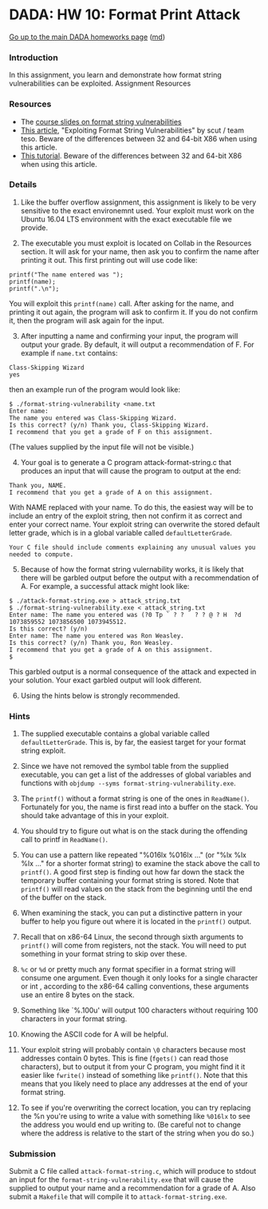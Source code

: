 DADA: HW 10: Format Print Attack
================================

[Go up to the main DADA homeworks page](index.html) ([md](index.md))

### Introduction

In this assignment, you learn and demonstrate how format string vulnerabilities can be exploited.
Assignment Resources

### Resources

- The [course slides on format string vulnerabilities](../slides/15-exploits.html#/thirdgen)
- [This article](https://www.cs.virginia.edu/~cr4bd/4630/S2017/assignments/format/formatstring-1.2.pdf), "Exploiting Format String Vulnerabilities" by scut / team teso. Beware of the differences between 32 and 64-bit X86 when using this article.
- [This tutorial](http://www.infond.fr/2010/07/tutorial-exploitation-format-string.html). Beware of the differences between 32 and 64-bit X86 when using this article.

### Details

1. Like the buffer overflow assignment, this assignment is likely to be very sensitive to the exact environemnt used. Your exploit must work on the Ubuntu 16.04 LTS environment with the exact executable file we provide.

2. The executable you must exploit is located on Collab in the Resources section. It will ask for your name, then ask you to confirm the name after printing it out. This first printing out will use code like:
```
printf("The name entered was ");
printf(name);
printf(".\n");
```
You will exploit this `printf(name)` call. After asking for the name, and printing it out again, the program will ask to confirm it. If you do not confirm it, then the program will ask again for the input.

3. After inputting a name and confirming your input, the program will output your grade. By default, it will output a recommendation of F. For example if `name.txt` contains:
```
Class-Skipping Wizard
yes
```
then an example run of the program would look like:
```
$ ./format-string-vulnerability <name.txt
Enter name:
The name you entered was Class-Skipping Wizard.
Is this correct? (y/n) Thank you, Class-Skipping Wizard.
I recommend that you get a grade of F on this assignment.
```
(The values supplied by the input file will not be visible.)

4. Your goal is to generate a C program attack-format-string.c that produces an input that will cause the program to output at the end:
```
Thank you, NAME.
I recommend that you get a grade of A on this assignment.
```
With NAME replaced with your name. To do this, the easiest way will be to include an entry of the exploit string, then not confirm it as correct and enter your correct name. Your exploit string can overwrite the stored default letter grade, which is in a global variable called `defaultLetterGrade`.

    Your C file should include comments explaining any unusual values you needed to compute.

5. Because of how the format string vulernability works, it is likely that there will be garbled output before the output with a recommendation of A. For example, a successful attack might look like:
```
$ ./attack-format-string.exe > attack_string.txt
$ ./format-string-vulnerability.exe < attack_string.txt
Enter name: The name you entered was (?0 Tp ` ? ?   ? ? @ ? H  ?d 1073859552 1073856500 1073945512.
Is this correct? (y/n)
Enter name: The name you entered was Ron Weasley.
Is this correct? (y/n) Thank you, Ron Weasley.
I recommend that you get a grade of A on this assignment.
$
```
This garbled output is a normal consequence of the attack and expected in your solution. Your exact garbled output will look different.

6. Using the hints below is strongly recommended.

### Hints

1. The supplied executable contains a global variable called `defaultLetterGrade`. This is, by far, the easiest target for your format string exploit.

1. Since we have not removed the symbol table from the supplied executable, you can get a list of the addresses of global variables and functions with `objdump --syms format-string-vulnerability.exe`.

1. The `printf()` without a format string is one of the ones in `ReadName()`. Fortunately for you, the name is first read into a buffer on the stack. You should take advantage of this in your exploit.

1. You should try to figure out what is on the stack during the offending call to printf in `ReadName()`.

1. You can use a pattern like repeated "%016lx %016lx ..." (or "%lx %lx %lx ..." for a shorter format string) to examine the stack above the call to `printf()`. A good first step is finding out how far down the stack the temporary buffer containing your format string is stored. Note that `printf()` will read values on the stack from the beginning until the end of the buffer on the stack.

1. When examining the stack, you can put a distinctive pattern in your buffer to help you figure out where it is located in the `printf()` output.

1. Recall that on x86-64 Linux, the second through sixth arguments to `printf()` will come from registers, not the stack. You will need to put something in your format string to skip over these.

1. `%c` or `%d` or pretty much any format specifier in a format string will consume one argument. Even though it only looks for a single character or int , according to the x86-64 calling conventions, these arguments use an entire 8 bytes on the stack.

1. Something like `%.100u' will output 100 characters without requiring 100 characters in your format string.

1. Knowing the ASCII code for A will be helpful.

1. Your exploit string will probably contain `\0` characters because most addresses contain 0 bytes. This is fine (`fgets()` can read those characters), but to output it from your C program, you might find it it easier like `fwrite()` instead of something like `printf()`. Note that this means that you likely need to place any addresses at the end of your format string.

1. To see if you're overwriting the correct location, you can try replacing the %n you're using to write a value with something like `%016lx` to see the address you would end up writing to. (Be careful not to change where the address is relative to the start of the string when you do so.)

### Submission

Submit a C file called `attack-format-string.c`, which will produce to stdout an input for the `format-string-vulnerability.exe` that will cause the supplied to output your name and a recommendation for a grade of A.  Also submit a `Makefile` that will compile it to `attack-format-string.exe`.
